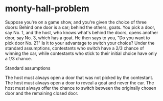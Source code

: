 # monty-hall-problem
Suppose you're on a game show, and you're given the choice of three doors: Behind one door is a car; behind the others, goats. You pick a door, say No. 1, and the host, who knows what's behind the doors, opens another door, say No. 3, which has a goat. He then says to you, "Do you want to pick door No. 2?" Is it to your advantage to switch your choice?
Under the standard assumptions, contestants who switch have a 2/3 chance of winning the car, while contestants who stick to their initial choice have only a 1/3 chance.

Standard assumptions

The host must always open a door that was not picked by the contestant.
The host must always open a door to reveal a goat and never the car.
The host must always offer the chance to switch between the originally chosen door and the remaining closed door.
